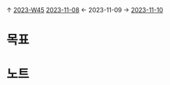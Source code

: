 
↑ [2023-W45](2023-W45.md)
[2023-11-08](2023-11-08.md) ← 2023-11-09 → [2023-11-10](2023-11-10.md)


# 목표



# 노트




